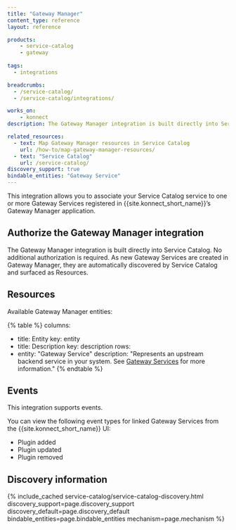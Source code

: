```yaml
---
title: "Gateway Manager"
content_type: reference
layout: reference

products:
    - service-catalog
    - gateway
    
tags:
  - integrations

breadcrumbs:
  - /service-catalog/
  - /service-catalog/integrations/

works_on:
    - konnect
description: The Gateway Manager integration is built directly into Service Catalog, so no additional authorization is needed.

related_resources:
  - text: Map Gateway Manager resources in Service Catalog
    url: /how-to/map-gateway-manager-resources/
  - text: "Service Catalog"
    url: /service-catalog/
discovery_support: true
bindable_entities: "Gateway Service"
---
```


This integration allows you to associate your Service Catalog service to one or more Gateway Services registered in {{site.konnect_short_name}}’s Gateway Manager application.

## Authorize the Gateway Manager integration

The Gateway Manager integration is built directly into Service Catalog. No additional authorization is required. As new Gateway Services are created in Gateway Manager, they are automatically discovered by Service Catalog and surfaced as Resources.



## Resources

Available Gateway Manager entities:

{% table %}
columns:
  - title: Entity
    key: entity
  - title: Description
    key: description
rows:
  - entity: "Gateway Service"
    description: "Represents an upstream backend service in your system. See [Gateway Services](/gateway-manager/) for more information."
{% endtable %}


## Events

This integration supports events.

You can view the following event types for linked Gateway Services from the {{site.konnect_short_name}} UI:

* Plugin added
* Plugin updated
* Plugin removed


## Discovery information

<!-- vale off-->

{% include_cached service-catalog/service-catalog-discovery.html 
   discovery_support=page.discovery_support
   discovery_default=page.discovery_default
   bindable_entities=page.bindable_entities
   mechanism=page.mechanism %}

<!-- vale on-->